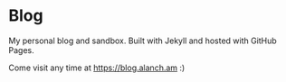 # Blog

My personal blog and sandbox. Built with Jekyll and hosted with GitHub Pages. 

Come visit any time at https://blog.alanch.am :)
